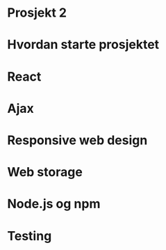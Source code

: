 # Prosjekt 2

# Hvordan starte prosjektet

# React

# Ajax

# Responsive web design

# Web storage

# Node.js og npm

# Testing


